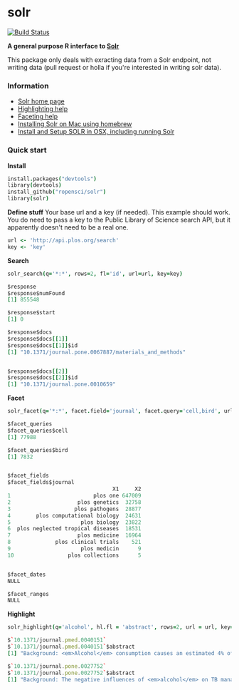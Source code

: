 solr
=======

[![Build Status](https://api.travis-ci.org/ropensci/solr.png)](https://travis-ci.org/ropensci/solr)

**A general purpose R interface to [Solr](http://lucene.apache.org/solr/)**

This package only deals with exracting data from a Solr endpoint, not writing data (pull request or holla if you're interested in writing solr data).

### Information

+ [Solr home page](http://lucene.apache.org/solr/)
+ [Highlighting help](http://wiki.apache.org/solr/HighlightingParameters)
+ [Faceting help](http://wiki.apache.org/solr/SimpleFacetParameters)
+ [Installing Solr on Mac using homebrew](http://ramlev.dk/blog/2012/06/02/install-apache-solr-on-your-mac/)
+ [Install and Setup SOLR in OSX, including running Solr](http://risnandar.wordpress.com/2013/09/08/how-to-install-and-setup-apache-lucene-solr-in-osx/)

### Quick start

**Install**

```coffee
install.packages("devtools")
library(devtools)
install_github("ropensci/solr")
library(solr)
```

**Define stuff** Your base url and a key (if needed). This example should work. You do need to pass a key to the Public Library of Science search API, but it apparently doesn't need to be a real one.

```coffee
url <- 'http://api.plos.org/search'
key <- 'key'
```

**Search**

```coffee
solr_search(q='*:*', rows=2, fl='id', url=url, key=key)
```

```coffee
$response
$response$numFound
[1] 855548

$response$start
[1] 0

$response$docs
$response$docs[[1]]
$response$docs[[1]]$id
[1] "10.1371/journal.pone.0067887/materials_and_methods"


$response$docs[[2]]
$response$docs[[2]]$id
[1] "10.1371/journal.pone.0010659"
```

**Facet**

```coffee
solr_facet(q='*:*', facet.field='journal', facet.query='cell,bird', url=url, key=key)
```

```coffee
$facet_queries
$facet_queries$cell
[1] 77988

$facet_queries$bird
[1] 7832


$facet_fields
$facet_fields$journal
                                 X1     X2
1                          plos one 647009
2                     plos genetics  32758
3                    plos pathogens  28877
4        plos computational biology  24631
5                      plos biology  23822
6  plos neglected tropical diseases  18531
7                     plos medicine  16964
8              plos clinical trials    521
9                      plos medicin      9
10                 plos collections      5


$facet_dates
NULL

$facet_ranges
NULL
```

**Highlight**

```coffee
solr_highlight(q='alcohol', hl.fl = 'abstract', rows=2, url = url, key=key)
```

```coffee
$`10.1371/journal.pmed.0040151`
$`10.1371/journal.pmed.0040151`$abstract
[1] "Background: <em>Alcohol</em> consumption causes an estimated 4% of the global disease burden, prompting"

$`10.1371/journal.pone.0027752`
$`10.1371/journal.pone.0027752`$abstract
[1] "Background: The negative influences of <em>alcohol</em> on TB management with regard to delays in seeking"
```
